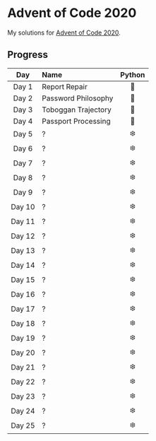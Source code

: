 # Advent of Code 2020
My solutions for [Advent of Code 2020](https://adventofcode.com/2020/).

## Progress
| Day    | Name                        | Python |
|:------:|:----------------------------|:------:|
| Day 1  | Report Repair               | 🎄 |
| Day 2  | Password Philosophy         | 🎄️ |
| Day 3  | Toboggan Trajectory         | 🎄️ |
| Day 4  | Passport Processing         | 🎄 |
| Day 5  | ?                           | ❄️ |
| Day 6  | ?                           | ❄️ |
| Day 7  | ?                           | ❄️ |
| Day 8  | ?                           | ❄️ |
| Day 9  | ?                           | ❄️ |
| Day 10 | ?                           | ❄️ |
| Day 11 | ?                           | ❄️ |
| Day 12 | ?                           | ❄️ |
| Day 13 | ?                           | ❄️ |
| Day 14 | ?                           | ❄️ |
| Day 15 | ?                           | ❄️ |
| Day 16 | ?                           | ❄️ |
| Day 17 | ?                           | ❄️ |
| Day 18 | ?                           | ❄️ |
| Day 19 | ?                           | ❄️ |
| Day 20 | ?                           | ❄️ |
| Day 21 | ?                           | ❄️ |
| Day 22 | ?                           | ❄️ |
| Day 23 | ?                           | ❄️ |
| Day 24 | ?                           | ❄️ |
| Day 25 | ?                           | ❄️ |
